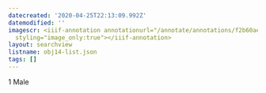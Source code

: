```yaml
---
datecreated: '2020-04-25T22:13:09.992Z'
datemodified: ''
imagescr: <iiif-annotation annotationurl="/annotate/annotations/f2b60ae2-8741-11ea-b520-5254008afee6.json"
  styling="image_only:true"></iiif-annotation>
layout: searchview
listname: obj14-list.json
tags: []
---
```

1 Male